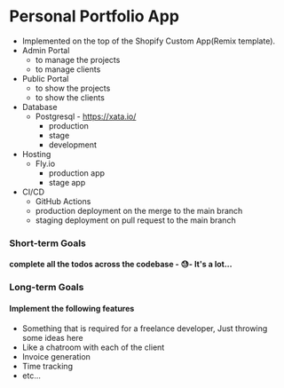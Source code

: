 # Personal Portfolio App
- Implemented on the top of the Shopify Custom App(Remix template).
- Admin Portal
  - to manage the projects
  - to manage clients
- Public Portal
  - to show the projects
  - to show the clients
- Database
  - Postgresql - https://xata.io/
    - production
    - stage
    - development
- Hosting
  - Fly.io
    - production app
    - stage app
- CI/CD
  - GitHub Actions
  - production deployment on the merge to the main branch
  - staging deployment on pull request to the main branch

### Short-term Goals
#### complete all the todos across the codebase - 😓- It's a lot...

### Long-term Goals
#### Implement the following features
- Something that is required for a freelance developer, Just throwing some ideas here
- Like a chatroom with each of the client
- Invoice generation
- Time tracking
- etc...
